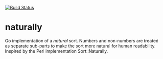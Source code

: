 [![Build Status](https://travis-ci.org/dangogh/naturally.png)](https://travis-ci.org/dangogh/naturally)

# naturally

Go implementation of a *natural* sort. Numbers and non-numbers are treated as separate sub-parts to
make the sort more natural for human readability. Inspired by the Perl implementation Sort::Naturally.
